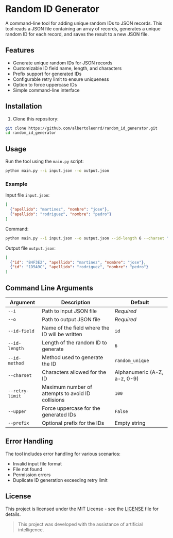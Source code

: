# Random ID Generator

A command-line tool for adding unique random IDs to JSON records. This tool reads a JSON file containing an array of records, generates a unique random ID for each record, and saves the result to a new JSON file.

## Features

- Generate unique random IDs for JSON records
- Customizable ID field name, length, and characters
- Prefix support for generated IDs
- Configurable retry limit to ensure uniqueness
- Option to force uppercase IDs
- Simple command-line interface

## Installation

1. Clone this repository:
```bash
git clone https://github.com/albertoleonrd/random_id_generator.git
cd random_id_generator
```

## Usage

Run the tool using the `main.py` script:

```bash
python main.py --i input.json --o output.json
```

### Example

Input file `input.json`:
```json
[
  {"apellido": "martinez", "nombre": "jose"},
  {"apellido": "rodriguez", "nombre": "pedro"}
]
```

Command:
```bash
python main.py --i input.json --o output.json --id-length 6 --charset "ABCDEF0123456789" --upper
```

Output file `output.json`:
```json
[
  {"id": "B4F3E2", "apellido": "martinez", "nombre": "jose"},
  {"id": "1D5A9C", "apellido": "rodriguez", "nombre": "pedro"}
]
```

## Command Line Arguments

| Argument | Description | Default |
|----------|-------------|---------|
| `--i` | Path to input JSON file | *Required* |
| `--o` | Path to output JSON file | *Required* |
| `--id-field` | Name of the field where the ID will be written | `id` |
| `--id-length` | Length of the random ID to generate | `6` |
| `--id-method` | Method used to generate the ID | `random_unique` |
| `--charset` | Characters allowed for the ID | Alphanumeric (A-Z, a-z, 0-9) |
| `--retry-limit` | Maximum number of attempts to avoid ID collisions | `100` |
| `--upper` | Force uppercase for the generated IDs | `False` |
| `--prefix` | Optional prefix for the IDs | Empty string |

## Error Handling

The tool includes error handling for various scenarios:
- Invalid input file format
- File not found
- Permission errors
- Duplicate ID generation exceeding retry limit

## License

This project is licensed under the MIT License - see the [LICENSE](LICENSE) file for details.

> This project was developed with the assistance of artificial intelligence.